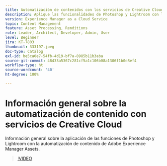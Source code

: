 ```yaml
---
title: Automatización de contenidos con los servicios de Creative Cloud
description: Aplique las funcionalidades de Photoshop y Lightroom con la automatización de contenido de Adobe Experience Manager Assets.
version: Experience Manager as a Cloud Service
topic: Content Management
feature: Asset Processing, Renditions
role: Leader, Architect, Developer, Admin, User
level: Beginner
jira: KT-7803
thumbnail: 333197.jpeg
doc-type: Catalog
exl-id: be5ca0e7-54fb-4d19-bf7a-8985b11b3aba
source-git-commit: 48433a5367c281cf5a1c106b08a1306f1b0e8ef4
workflow-type: ht
source-wordcount: '40'
ht-degree: 100%

---
```


# Información general sobre la automatización de contenido con servicios de Creative Cloud

Información general sobre la aplicación de las funciones de Photoshop y Lightroom con la automatización de contenido de Adobe Experience Manager Assets.

>[!VIDEO](https://video.tv.adobe.com/v/3416628?quality=12&learn=on&captions=spa)
